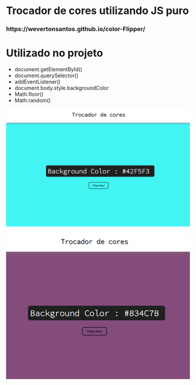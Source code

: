 <h1> Trocador de cores utilizando JS puro </h1>

<h3> https://wevertonsantos.github.io/color-Flipper/ </h3>

<h1> Utilizado no projeto </h1>
<ul>
<li> document.getElementById()</li>
<li>document.querySelector()</li>
<li>addEventListener()</li>
<li>document.body.style.backgroundColor</li>
<li>Math.floor()</li>
<li>Math.random()</li>
</ul>

![alt-text](https://github.com/wevertonsantos/color-Flipper/blob/main/trocar1.png)

![alt-text](https://github.com/wevertonsantos/color-Flipper/blob/main/trocar2.png)
